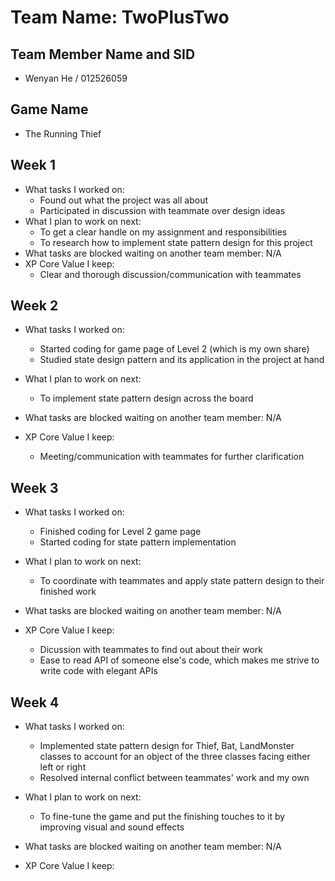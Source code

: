 # Team Name: TwoPlusTwo

## Team Member Name and SID

* Wenyan He / 012526059

## Game Name

* The Running Thief

## Week 1

* What tasks I worked on:
  - Found out what the project was all about
  - Participated in discussion with teammate over design ideas
* What I plan to work on next:
  - To get a clear handle on my assignment and responsibilities
  - To research how to implement state pattern design for this project
* What tasks are blocked waiting on another team member: N/A
* XP Core Value I keep:
  - Clear and thorough discussion/communication with teammates

## Week 2

* What tasks I worked on:
  - Started coding for game page of Level 2 (which is my own share)
  - Studied state design pattern and its application in the project at hand
* What I plan to work on next:
  - To implement state pattern design across the board
* What tasks are blocked waiting on another team member: N/A

* XP Core Value I keep:
  - Meeting/communication with teammates for further clarification

## Week 3

* What tasks I worked on:
  - Finished coding for Level 2 game page
  - Started coding for state pattern implementation
* What I plan to work on next:
  - To coordinate with teammates and apply state pattern design to their
    finished work
* What tasks are blocked waiting on another team member: N/A

* XP Core Value I keep:
  - Dicussion with teammates to find out about their work
  - Ease to read API of someone else's code, which makes me strive to write code
    with elegant APIs

## Week 4

* What tasks I worked on:
  - Implemented state pattern design for Thief, Bat, LandMonster classes to
    account for an object of the three classes facing either left or right
  - Resolved internal conflict between teammates' work and my own
* What I plan to work on next:
  - To fine-tune the game and put the finishing touches to it by improving
    visual and sound effects
* What tasks are blocked waiting on another team member: N/A

* XP Core Value I keep:
